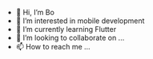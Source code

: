 - 👋 Hi, I’m Bo
- 👀 I’m interested in mobile development
- 🌱 I’m currently learning Flutter
- 💞️ I’m looking to collaborate on ...
- 📫 How to reach me ...

<!---
ramboli1986/ramboli1986 is a ✨ special ✨ repository because its `README.md` (this file) appears on your GitHub profile.
You can click the Preview link to take a look at your changes.
--->
